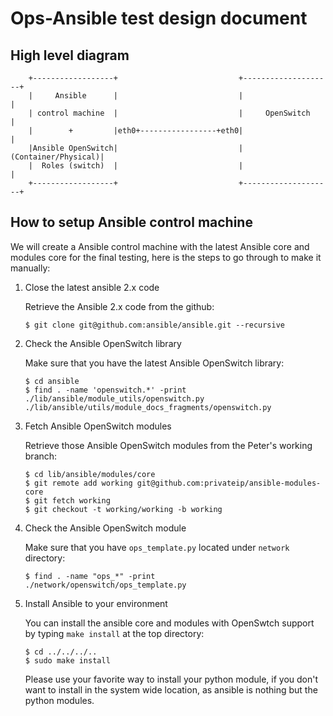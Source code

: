 # Ops-Ansible test design document

## High level diagram

```
    +------------------+                           +--------------------+
    |     Ansible      |                           |                    |
    | control machine  |                           |     OpenSwitch     |
    |        +         |eth0+-----------------+eth0|                    |
    |Ansible OpenSwitch|                           |(Container/Physical)|
    |  Roles (switch)  |                           |                    |
    +------------------+                           +--------------------+
```

## How to setup Ansible control machine

We will create a Ansible control machine with the latest Ansible core
and modules core for the final testing, here is the steps to go through
to make it manually:

1. Close the latest ansible 2.x code

   Retrieve the Ansible 2.x code from the github:

   ```
   $ git clone git@github.com:ansible/ansible.git --recursive
   ```

2. Check the Ansible OpenSwitch library

   Make sure that you have the latest Ansible OpenSwitch library:

   ```
   $ cd ansible
   $ find . -name 'openswitch.*' -print
   ./lib/ansible/module_utils/openswitch.py
   ./lib/ansible/utils/module_docs_fragments/openswitch.py
   ```

3. Fetch Ansible OpenSwitch modules

   Retrieve those Ansible OpenSwitch modules from the Peter's working
   branch:

   ```
   $ cd lib/ansible/modules/core
   $ git remote add working git@github.com:privateip/ansible-modules-core
   $ git fetch working
   $ git checkout -t working/working -b working
   ```

4. Check the Ansible OpenSwitch module

   Make sure that you have `ops_template.py` located under `network`
   directory:

   ```
   $ find . -name "ops_*" -print
   ./network/openswitch/ops_template.py
   ```

5. Install Ansible to your environment

   You can install the ansible core and modules with OpenSwtch support
   by typing `make install` at the top directory:

   ```
   $ cd ../../../..
   $ sudo make install
   ```

   Please use your favorite way to install your python module, if you
   don't want to install in the system wide location, as ansible is
   nothing but the python modules.
